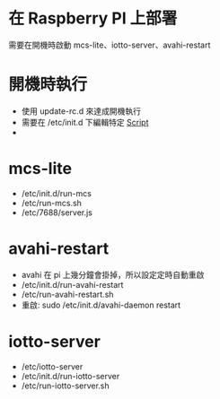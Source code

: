 
# 在 Raspberry PI 上部署
需要在開機時啟動 mcs-lite、iotto-server、avahi-restart

# 開機時執行
- 使用 update-rc.d 來達成開機執行
- 需要在 /etc/init.d 下編輯特定 [Script](https://gist.github.com/naholyr/4275302#file-service-sh-L20)
- 


# mcs-lite
- /etc/init.d/run-mcs
- /etc/run-mcs.sh
- /etc/7688/server.js

# avahi-restart
- avahi 在 pi 上幾分鐘會掛掉，所以設定定時自動重啟
- /etc/init.d/run-avahi-restart
- /etc/run-avahi-restart.sh
- 重啟: sudo /etc/init.d/avahi-daemon restart

# iotto-server
- /etc/iotto-server
- /etc/init.d/run-iotto-server
- /etc/run-iotto-server.sh